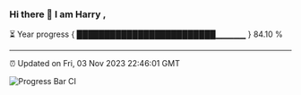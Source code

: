 ### Hi there 👋 I am Harry , 

⏳ Year progress { █████████████████████████▁▁▁▁▁ } 84.10 %

---

⏰ Updated on Fri, 03 Nov 2023 22:46:01 GMT

![Progress Bar CI](https://github.com/duykhang68/duykhang68/workflows/Progress%20Bar%20CI/badge.svg)
